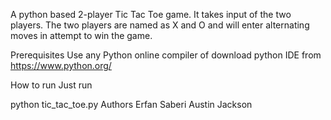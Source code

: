 A python based 2-player Tic Tac Toe game. It takes input of the two players. The two players are named as X and O and will enter alternating moves in attempt to win the game.

Prerequisites
Use any Python online compiler of download python IDE from https://www.python.org/

How to run
Just run

python tic_tac_toe.py
Authors
Erfan Saberi
Austin Jackson
